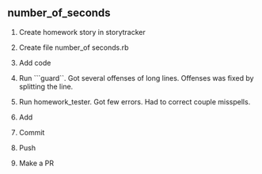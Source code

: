 number_of_seconds
---

1. Create homework story in storytracker

2. Create file number_of seconds.rb

3. Add code

4. Run ```guard``. Got several offenses of long lines. Offenses was fixed by splitting the line. 
 
5. Run homework_tester. Got few errors. Had to correct couple misspells.

6. Add

7. Commit

8. Push

9. Make a PR
